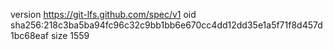 version https://git-lfs.github.com/spec/v1
oid sha256:218c3ba5ba94fc96c32c9bb1bb6e670cc4dd12dd35e1a5f71f8d457d1bc68eaf
size 1559
